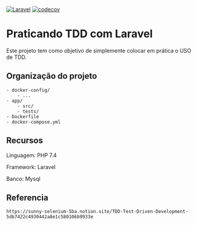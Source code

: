 [![Laravel](https://github.com/everaldofilho/tdd-with-laravel/actions/workflows/tests.yml/badge.svg)](https://github.com/everaldofilho/tdd-with-laravel/actions/workflows/tests.yml)
[![codecov](https://codecov.io/gh/everaldofilho/tdd-with-laravel/branch/main/graph/badge.svg)](https://codecov.io/gh/everaldofilho/tdd-with-laravel)

# Praticando TDD com Laravel

Este projeto tem como objetivo de simplemente colocar em prática o USO de TDD.

## Organização do projeto


````
- docker-config/
    - ...
- app/ 
    - src/
    - tests/
- Dockerfile
- docker-compose.yml
````

## Recursos

Linguagem: PHP 7.4

Framework: Laravel

Banco: Mysql

## Referencia
````
https://sunny-selenium-5ba.notion.site/TDD-Test-Driven-Development-5db7422c4930442a8e1c580106b9933e
````